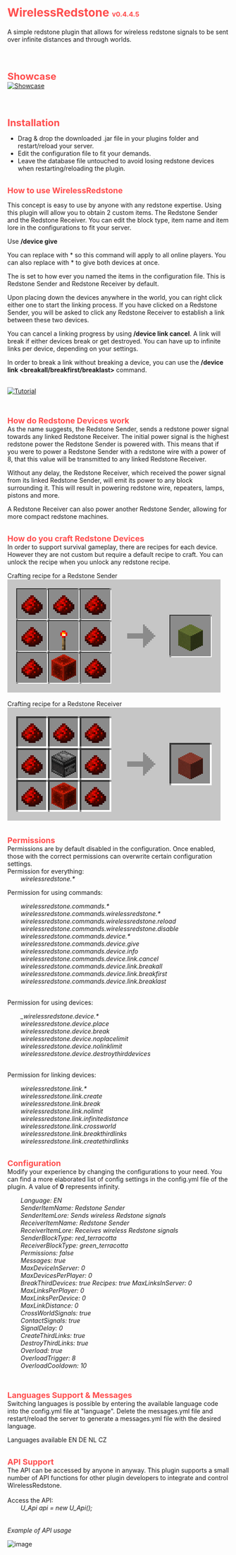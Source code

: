 # <span style="color: #ff4d4d"><b><span style="font-size: 26px">WirelessRedstone </span></b><span style="font-size: 15px">v0.4.4.5</span></span><br>
A simple redstone plugin that allows for wireless redstone signals to be sent over infinite distances and through worlds.
</a><br>

<br>
<br>

<b><span style="font-size: 22px"><span style="color: #ff4d4d">Showcase</span></span></b><br>
[![Showcase](https://img.youtube.com/vi/I6f77D2jJmU/0.jpg)](https://www.youtube.com/watch?v=I6f77D2jJmU)

<br>
<br>

<b><span style="font-size: 22px"><span style="color: #ff4d4d">Installation</span></span></b><br>
<ul>
<li>Drag &amp; drop the downloaded .jar file in your plugins folder and restart/reload your server.</li>
<li>Edit the configuration file to fit your demands.</li>
<li>Leave the database file untouched to avoid losing redstone devices when restarting/reloading the plugin.</li>
</ul>
<br>
<b><span style="font-size: 18px"><span style="color: #ff4d4d">
How to use WirelessRedstone</span></span></b><br>

This concept is easy to use by anyone with any redstone expertise. Using this plugin will allow you to obtain 2 custom items. The Redstone Sender and the Redstone Receiver. You can edit the block type, item name and item lore in the configurations to fit your server.

Use **/device give <player> <device> <amount>**

You can replace _<player>_ with * so this command will apply to all online players. You can also replace _<device>_ with * to give both devices at once.

The _<device>_ is set to how ever you named the items in the configuration file. This is Redstone Sender and Redstone Receiver by default.

Upon placing down the devices anywhere in the world, you can right click either one to start the linking process. If you have clicked on a Redstone Sender, you will be asked to click any Redstone Receiver to establish a link between these two devices.

You can cancel a linking progress by using **/device link cancel**. A link will break if either devices break or get destroyed. You can have up to infinite links per device, depending on your settings.

In order to break a link without breaking a device, you can use the **/device link <breakall/breakfirst/breaklast>** command.
<br>
<br>

[![Tutorial](https://img.youtube.com/vi/O5CvW6SY454/0.jpg)](https://www.youtube.com/watch?v=O5CvW6SY454)

<br>
<br>
<b><span style="font-size: 18px"><span style="color: #ff4d4d">How do Redstone Devices work</span></span></b><br>
As the name suggests, the Redstone Sender, sends a redstone power signal towards any linked Redstone Receiver. The initial power signal is the highest redstone power the Redstone Sender is powered with.
This means that if you were to power a Redstone Sender with a redstone wire with a power of 8, that this value will be transmitted to any linked Redstone Receiver.

Without any delay, the Redstone Receiver, which received the power signal from its linked Redstone Sender, will emit its power to any block surrounding it. This will result in powering redstone wire, repeaters, lamps, pistons and more.

A Redstone Receiver can also power another Redstone Sender, allowing for more compact redstone machines.
<br>
<br>

<b><span style="font-size: 18px"><span style="color: #ff4d4d">How do you craft Redstone Devices</span></span></b><br>
In order to support survival gameplay, there are recipes for each device. However they are not custom but require a default recipe to craft. You can unlock the recipe when you unlock any redstone recipe.

Crafting recipe for a Redstone Sender<br>
![image](https://github.com/xsmeths/WirelessRedstone/blob/master/assets/crafting-grid.png)

Crafting recipe for a Redstone Receiver<br>
![image](https://github.com/xsmeths/WirelessRedstone/blob/master/assets/crafting-grid_1.png)

<br>
<b><span style="font-size: 18px"><span style="color: #ff4d4d">Permissions</span></span></b><br>
Permissions are by default disabled in the configuration. Once enabled, those with the correct permissions can overwrite certain configuration settings.
<br>
Permission for everything:<div style="padding-left: 30px"><i>
wirelessredstone.*
</i>&ZeroWidthSpace;</div>

Permission for using commands:<br>
<div style="padding-left: 30px"><i>
wirelessredstone.commands.*<br>
wirelessredstone.commands.wirelessredstone.*<br>
wirelessredstone.commands.wirelessredstone.reload<br>
wirelessredstone.commands.wirelessredstone.disable<br>
wirelessredstone.commands.device.*<br>
wirelessredstone.commands.device.give<br>
wirelessredstone.commands.device.info<br>
wirelessredstone.commands.device.link.cancel<br>
wirelessredstone.commands.device.link.breakall<br>
wirelessredstone.commands.device.link.breakfirst<br>
wirelessredstone.commands.device.link.breaklast<br>
</i>&ZeroWidthSpace;</div>

Permission for using devices:<br>
<div style="padding-left: 30px"><i>
_wirelessredstone.device.*<br>
wirelessredstone.device.place<br>
wirelessredstone.device.break<br>
wirelessredstone.device.noplacelimit<br>
wirelessredstone.device.nolinklimit<br>
wirelessredstone.device.destroythirddevices<br>
</i>&ZeroWidthSpace;</div>

Permission for linking devices:<br>
<div style="padding-left: 30px"><i>
wirelessredstone.link.*<br>
wirelessredstone.link.create<br>
wirelessredstone.link.break<br>
wirelessredstone.link.nolimit<br>
wirelessredstone.link.infinitedistance<br>
wirelessredstone.link.crossworld<br>
wirelessredstone.link.breakthirdlinks<br>
wirelessredstone.link.createthirdlinks<br>
</i>&ZeroWidthSpace;</div>

<b><span style="font-size: 18px"><span style="color: #ff4d4d">Configuration</span></span></b><br>
Modify your experience by changing the configurations to your need. You can find a more elaborated list of config settings in the config.yml file of the plugin.
A value of **0** represents infinity.
<br>
<div style="padding-left: 30px"><i>
Language: EN<br>
SenderItemName: Redstone Sender<br>
SenderItemLore: Sends wireless Redstone signals<br>
ReceiverItemName: Redstone Sender<br>
ReceiverItemLore: Receives wireless Redstone signals<br>
SenderBlockType: red_terracotta<br>
ReceiverBlockType: green_terracotta<br>
Permissions: false<br>
Messages: true<br>
MaxDeviceInServer: 0<br>
MaxDevicesPerPlayer: 0<br>
BreakThirdDevices: true
Recipes: true
MaxLinksInServer: 0<br>
MaxLinksPerPlayer: 0<br>
MaxLinksPerDevice: 0<br>
MaxLinkDistance: 0<br>
CrossWorldSignals: true<br>
ContactSignals: true<br>
SignalDelay: 0<br>
CreateThirdLinks: true<br>
DestroyThirdLinks: true<br>
Overload: true<br>
OverloadTrigger: 8<br>
OverloadCooldown: 10<br>
</i>&ZeroWidthSpace;</div>
<br>

<b><span style="font-size: 18px"><span style="color: #ff4d4d">Languages Support & Messages</span></span></b><br>
Switching languages is possible by entering the available language code into the config.yml file at "language". Delete the messages.yml file and restart/reload the server to generate a messages.yml file with the desired language.

Languages available
 EN
 DE
 NL
 CZ

<br>
<b><span style="font-size: 18px"><span style="color: #ff4d4d">API Support</span></span></b><br>
The API can be accessed by anyone in anyway. This plugin supports a small number of API functions for other plugin developers to integrate and control WirelessRedstone.<br>
<br>
Access the API:<br>
<div style="padding-left: 30px"><i>
U_Api api = new U_Api();
</i>&ZeroWidthSpace;</div>
<br>
<br>
<i>Example of API usage</i><br>

![image](https://i.ibb.co/ySgbTN1/api.png)

<br>
<br>

